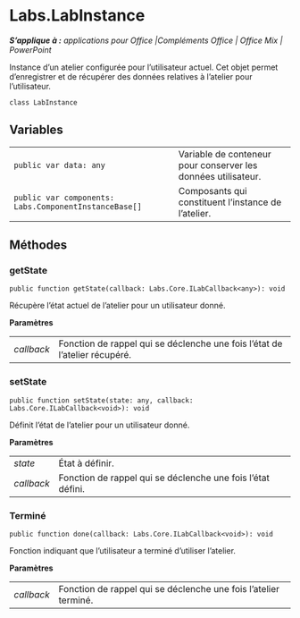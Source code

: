 
# Labs.LabInstance

 _**S’applique à :** applications pour Office |Compléments Office | Office Mix | PowerPoint_

Instance d’un atelier configurée pour l’utilisateur actuel. Cet objet permet d’enregistrer et de récupérer des données relatives à l’atelier pour l’utilisateur.

```
class LabInstance
```


## Variables


|||
|:-----|:-----|
| `public var data: any`|Variable de conteneur pour conserver les données utilisateur.|
| `public var components: Labs.ComponentInstanceBase[]`|Composants qui constituent l’instance de l’atelier.|

## Méthodes




### getState

 `public function getState(callback: Labs.Core.ILabCallback<any>): void`

Récupère l’état actuel de l’atelier pour un utilisateur donné.

 **Paramètres**


|||
|:-----|:-----|
| _callback_|Fonction de rappel qui se déclenche une fois l’état de l’atelier récupéré.|

### setState

 `public function setState(state: any, callback: Labs.Core.ILabCallback<void>): void`

Définit l’état de l’atelier pour un utilisateur donné.

 **Paramètres**


|||
|:-----|:-----|
| _state_|État à définir.|
| _callback_|Fonction de rappel qui se déclenche une fois l’état défini.|

### Terminé

 `public function done(callback: Labs.Core.ILabCallback<void>): void`

Fonction indiquant que l’utilisateur a terminé d’utiliser l’atelier.

 **Paramètres**


|||
|:-----|:-----|
| _callback_|Fonction de rappel qui se déclenche une fois l’atelier terminé.|
